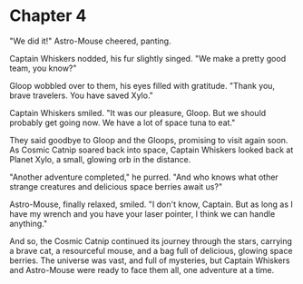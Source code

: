 # Chapter 4

"We did it!" Astro-Mouse cheered, panting.

Captain Whiskers nodded, his fur slightly singed. "We make a pretty good team, you know?"

Gloop wobbled over to them, his eyes filled with gratitude. "Thank you, brave travelers. You have saved Xylo."

Captain Whiskers smiled. "It was our pleasure, Gloop. But we should probably get going now. We have a lot of space tuna to eat."

They said goodbye to Gloop and the Gloops, promising to visit again soon. As Cosmic Catnip soared back into space, Captain Whiskers looked back at Planet Xylo, a small, glowing orb in the distance.

"Another adventure completed," he purred. "And who knows what other strange creatures and delicious space berries await us?"

Astro-Mouse, finally relaxed, smiled. "I don't know, Captain. But as long as I have my wrench and you have your laser pointer, I think we can handle anything."

And so, the Cosmic Catnip continued its journey through the stars, carrying a brave cat, a resourceful mouse, and a bag full of delicious, glowing space berries. The universe was vast, and full of mysteries, but Captain Whiskers and Astro-Mouse were ready to face them all, one adventure at a time.

